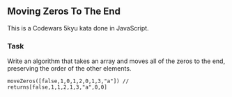 ## Moving Zeros To The End

This is a Codewars 5kyu kata done in JavaScript.

### Task

Write an algorithm that takes an array and moves all of the zeros to the end, preserving the order of the other elements.

```text
moveZeros([false,1,0,1,2,0,1,3,"a"]) // returns[false,1,1,2,1,3,"a",0,0]
```
